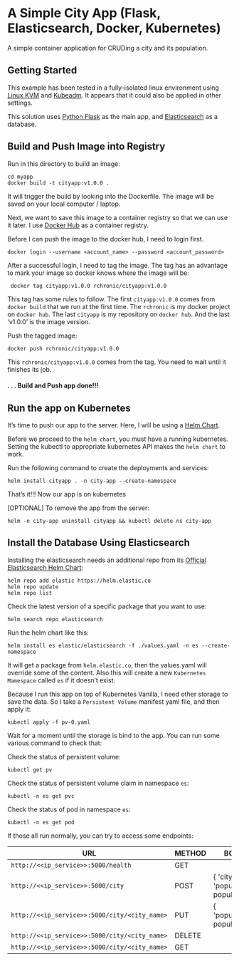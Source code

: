 # A Simple City App (Flask, Elasticsearch, Docker, Kubernetes)

A simple container application for CRUDing a city and its population.

## Getting Started

This example has been tested in a fully-isolated linux environment using [Linux KVM](https://www.linux-kvm.org/page/Downloads) and [Kubeadm](https://kubernetes.io/docs/setup/production-environment/tools/kubeadm/install-kubeadm/). It appears that it could also be applied in other settings.

This solution uses [Python Flask](https://flask.palletsprojects.com/en/2.3.x/installation/) as the main app, and [Elasticsearch](https://www.elastic.co/) as a database.

## Build and Push Image into Registry
Run in this directory to build an image:

```shell
cd myapp
docker build -t cityapp:v1.0.0 .
```

It will trigger the build by looking into the Dockerfile. The image will be saved on your local computer / laptop.

Next, we want to save this image to a container registry so that we can use it later. 
I use [Docker Hub](https://hub.docker.com) as a container registry. 

Before I can push the image to the docker hub, I need to login first.

```shell
docker login --username <account_name> --password <account_password>
```

After a successful login, I need to tag the image. The tag has an advantage to mark your image so docker knows where the image will be:

```
 docker tag cityapp:v1.0.0 rchronic/cityapp:v1.0.0
```

This tag has some rules to follow. The first `cityapp:v1.0.0` comes from `docker build` that we run at the first time. The `rchronic` is my docker project on `docker hub`. The last `cityapp` is my repository on `docker hub`. And the last ‘v1.0.0’ is the image version.

Push the tagged image:

```
docker push rchronic/cityapp:v1.0.0
```

This `rchronic/cityapp:v1.0.0` comes from the tag. You need to wait until it finishes its job.

#### . . . Build and Push app done!!!

## Run the app on Kubernetes

It’s time to push our app to the server. Here, I will be using a [Helm Chart](https://helm.sh).

Before we proceed to the `helm chart`, you must have a running kubernetes. Setting the kubectl to appropriate kubernetes API makes the `helm chart` to work.

Run the following command to create the deployments and services:

```
helm install cityapp . -n city-app --create-namespace
```

That’s it!!! Now our app is on kubernetes

[OPTIONAL] To remove the app from the server:

```
helm -n city-app uninstall cityapp && kubectl delete ns city-app
```

## Install the Database Using Elasticsearch

Installing the elasticsearch needs an additional repo from its [Official Elasticsearch Helm Chart](https://artifacthub.io/packages/helm/elastic/elasticsearch):

```
helm repo add elastic https://helm.elastic.co
helm repo update
helm repo list
```

Check the latest version of a specific package that you want to use:

```
helm search repo elasticsearch
```

Run the helm chart like this:

```
helm install es elastic/elasticsearch -f ./values.yaml -n es --create-namespace
```

It will get a package from `helm.elastic.co`, then the values.yaml will override some of the content. Also this will create a new `Kubernetes Mamespace` called `es` if it doesn’t exist.

Because I run this app on top of Kubernetes Vanilla, I need other storage to save the data. So I take a `Persistent Volume` manifest yaml file, and then apply it:

```
kubectl apply -f pv-0.yaml 
```

Wait for a moment until the storage is bind to the app. You can run some various command to check that:

Check the status of persistent volume:

```
kubectl get pv
```

Check the status of persistent volume claim in namespace `es`:

```
kubectl -n es get pvc
```

Check the status of pod in namespace `es`:

```
kubectl -n es get pod
```

If those all run normally, you can try to access some endpoints:

| URL                                           | METHOD      | BODY                                       |
|-----------------------------------------------|-------------|--------------------------------------------|
| `http://<<ip_service>>:5000/health`           | GET         |                                            |
| `http://<<ip_service>>:5000/city`             | POST        | { 'city': city, 'population': population } |
| `http://<<ip_service>>:5000/city/<city_name>` | PUT         | { 'population': population }               |
| `http://<<ip_service>>:5000/city/<city_name>` | DELETE      |                                            |
| `http://<<ip_service>>:5000/city/<city_name>` | GET         |                                            |

